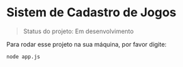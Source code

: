 <h1>Sistem de Cadastro de Jogos</h1>

> Status do projeto: Em desenvolvimento

Para rodar esse projeto na sua máquina, por favor digite:

```
node app.js
```
